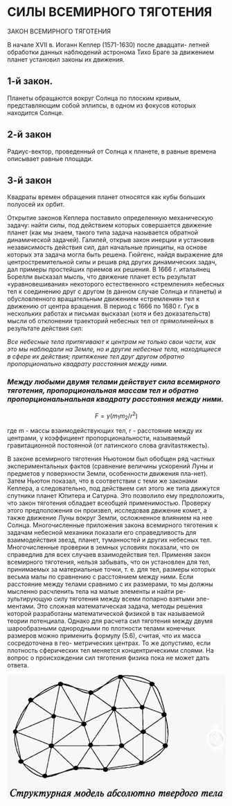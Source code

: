 # __СИЛЫ ВСЕМИРНОГО ТЯГОТЕНИЯ__

ЗАКОН ВСЕМИРНОГО ТЯГОТЕНИЯ

В начале ХѴII в. Иоганн Кеплер (1571-1630) после двадцати- летней обработки данных наблюдений астронома Тихо Браге за движением планет установил законы их движения.

## __1-й закон.__
Планеты обращаются вокруг Солнца по плоским кривым, представляющим собой эллипсы, в одном из фокусов которых находится Солнце.

## 2-й закон
Радиус-вектор, проведенный от Солнца к планете, в равные времена описывает равные площади.

## 3-й закон
Квадраты времен обращения планет относятся как кубы больших полуосей их орбит.

Открытие законов Кеплера поставило определенную механическую задачу: найти силы, под действием которых совершается движение планет (как мы знаем, такого типа задача называется обратной
динамической задачей). Галилей, открыв закон инерции и установив независимость действия сил, дал начальные принципы, на основе которых эта задача могла быть решена. Гюйгенс, найдя выражение для центростремительной силы и решив ряд других динамических задач, дал примеры простейших приемов их решения. В 1666 г. итальянец Борелли высказал мысль, что движение планет есть результат «уравновешивания» некоторого естественного «стремления» небесных тел к соединению друг с другом (в данном случае Солнца и планеты) и обусловленного вращательным движением
«стремления» тел к движению от центра вращения. В период с 1666 по 1680 г. Гук в нескольких работах и письмах высказал (хотя и без доказательств) мысли об отклонении траекторий небесных тел от прямолинейных в результате действия сил:

_Все небесные тела притягивают к центрам не только свои части, как это мы наблюдали на Земле, но и другие небесные тела, находящиеся в сфере их действия; притяжение тел друг другом обратно пропорционально квадрату расстояния между ними._


### ___Между любыми двумя телами действует сила всемирного тяготения, пропорциональная массам тел и обратно пропорциональнальная квадрату расстояния между ними.___ 


 $$ F= γ( {m_{1}m_{2} /r^2}) $$

где m - массы взаимодействующих тел, r - расстояние между их центрами, γ коэффициент пропорциональности, называемый гравитационной постоянной (от латинского слова gravitasтяжесть).

В законе всемирного тяготения Ньютоном был обобщен ряд частных экспериментальных фактов (сравнение величины ускорений Луны и предметов у поверхности Земли, особенности движения пла-нет). Затем Ньютон показал, что в соответствии с теми же законами
Кеплера, а следовательно, под действием сил этого же типа движутся спутники планет Юпитера и Сатурна. Это позволило ему предположить, что закон тяготения обладает всеобщей применимостью.
Проверку этого предположения он произвел, исследовав движение комет, а также движение Луны вокруг Земли, осложненное влиянием на нее Солнца. Многочисленные приложения закона всемирного тяготения к задачам небесной механики показали его справедливость для взаимодействия звезд, планет, туманностей и других
небесных тел. Многочисленные проверки в земных условиях показали, что он справедлив для всех случаев взаимодействия тел.
Применяя закон всемирного тяготения, нельзя забывать, что он установлен для тел, принимаемых за материальные точки, т. е. для тел, размеры которых весьма малы по сравнению с расстоянием
между ними. Если расстояние между телами сравнимо с их размерами, то мы должны мысленно расчленить тела на малые элементы и найти ре- зультирующую силу тяготения между всеми попарно взятыми эле-
ментами. Это сложная математическая задача, методы решения которой разработаны математической физикой в так называемой теории потенциала.
Однако для расчета сил тяготения между двумя шарообразными однородными по плотности телами конечных размеров можно применить формулу (5.6), считая, что их масса сосредоточена в гео-
метрических центрах. То же допустимо, если плотность сферических тел меняется концентрическими слоями. На вопрос о происхождении сил тяготения физика пока не может дать ответа.

![](images/2024-03-27_00-43-53.png)



